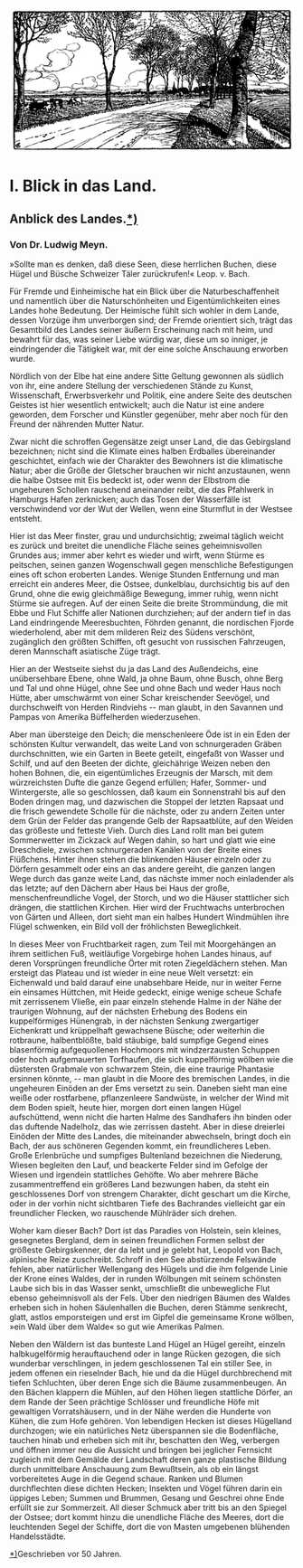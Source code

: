 <div align="center"><img alt="Blick auf eine Allee" src="0009.gif"/></div>

<h1>I. Blick in das Land.</h1>

<h2>Anblick des Landes.<a class="refnote" id="rn1" href="#fn1">*)</a></h2>

<h3>Von Dr. Ludwig Meyn.</h3>

<div class="quote">
»Sollte man es denken, daß diese Seen, diese
herrlichen Buchen, diese Hügel und Büsche Schweizer
Täler zurückrufen!«                  Leop. v. Bach.
</div>

Für Fremde und Einheimische hat ein Blick über die Naturbeschaffenheit
und namentlich über die Naturschönheiten und Eigentümlichkeiten
eines Landes hohe Bedeutung. Der Heimische fühlt
sich wohler in dem Lande, dessen Vorzüge ihm unverborgen sind;
der Fremde orientiert sich, trägt das Gesamtbild des Landes seiner
äußern Erscheinung nach mit heim, und bewahrt für das, was seiner
Liebe würdig war, diese um so inniger, je eindringender die Tätigkeit
war, mit der eine solche Anschauung erworben wurde.

Nördlich von der Elbe hat eine andere Sitte Geltung gewonnen
als südlich von ihr, eine andere Stellung der verschiedenen Stände
zu Kunst, Wissenschaft, Erwerbsverkehr und Politik, eine andere Seite
des deutschen Geistes ist hier wesentlich entwickelt; auch die Natur
ist eine andere geworden, dem Forscher und Künstler gegenüber,
mehr aber noch für den Freund der nährenden Mutter Natur.

Zwar nicht die schroffen Gegensätze zeigt unser Land, die das
Gebirgsland bezeichnen; nicht sind die Klimate eines halben Erdballes
übereinander geschichtet, einfach wie der Charakter des Bewohners
ist die klimatische Natur; aber die Größe der Gletscher
brauchen wir nicht anzustaunen, wenn die halbe Ostsee mit Eis bedeckt
ist, oder wenn der Elbstrom die ungeheuren Schollen rauschend
aneinander reibt, die das Pfahlwerk in Hamburgs Hafen zerknicken;
auch das Tosen der Wasserfälle ist verschwindend vor der Wut der
Wellen, wenn eine Sturmflut in der Westsee entsteht.

Hier ist das Meer finster, grau und undurchsichtig; zweimal
täglich weicht es zurück und breitet die unendliche Fläche seines geheimnisvollen
Grundes aus; immer aber kehrt es wieder und wirft,
wenn Stürme es peitschen, seinen ganzen Wogenschwall gegen menschliche
Befestigungen eines oft schon eroberten Landes. Wenige Stunden
Entfernung und man erreicht ein anderes Meer, die Ostsee, dunkelblau,
durchsichtig bis auf den Grund, ohne die ewig gleichmäßige
Bewegung, immer ruhig, wenn nicht Stürme sie aufregen. Auf
der einen Seite die breite Strommündung, die mit Ebbe und Flut
Schiffe aller Nationen durchziehen; auf der andern tief in das Land
eindringende Meeresbuchten, Föhrden genannt, die nordischen Fjorde
wiederholend, aber mit dem milderen Reiz des Südens verschönt,
zugänglich den größten Schiffen, oft gesucht von russischen Fahrzeugen,
deren Mannschaft asiatische Züge trägt.

Hier an der Westseite siehst du ja das Land des Außendeichs,
eine unübersehbare Ebene, ohne Wald, ja ohne Baum, ohne
Busch, ohne Berg und Tal und ohne Hügel, ohne See und ohne
Bach und weder Haus noch Hütte, aber umschwärmt von einer
Schar kreischender Seevögel, und durchschweift von Herden Rindviehs
-- man glaubt, in den Savannen und Pampas von Amerika
Büffelherden wiederzusehen.

Aber man übersteige den Deich; die menschenleere Öde ist in
ein Eden der schönsten Kultur verwandelt, das weite Land von
schnurgeraden Gräben durchschnitten, wie ein Garten in Beete geteilt,
eingefaßt von Wasser und Schilf, und auf den Beeten der
dichte, gleichährige Weizen neben den hohen Bohnen, die, ein eigentümliches
Erzeugnis der Marsch, mit dem würzreichsten Dufte die
ganze Gegend erfüllen; Hafer, Sommer- und Wintergerste, alle so
geschlossen, daß kaum ein Sonnenstrahl bis auf den Boden dringen
mag, und dazwischen die Stoppel der letzten Rapsaat und die frisch
gewendete Scholle für die nächste, oder zu andern Zeiten unter dem
Grün der Felder das prangende Gelb der Rapsaatblüte, auf den 
Weiden das größeste und fetteste Vieh. Durch dies Land rollt man
bei gutem Sommerwetter im Zickzack auf Wegen dahin, so hart und
glatt wie eine Dreschdiele, zwischen schnurgeraden Kanälen von der
Breite eines Flüßchens. Hinter ihnen stehen die blinkenden Häuser
einzeln oder zu Dörfern gesammelt oder eins an das andere gereiht,
die ganzen langen Wege durch das ganze weite Land, das
nächste immer noch einladender als das letzte; auf den Dächern aber
Haus bei Haus der große, menschenfreundliche Vogel, der Storch,
und wo die Häuser stattlicher sich drängen, die stattlichen Kirchen.
Hier wird der Fruchtwachs unterbrochen von Gärten und Alleen,
dort sieht man ein halbes Hundert Windmühlen ihre Flügel
schwenken, ein Bild voll der fröhlichsten Beweglichkeit.

In dieses Meer von Fruchtbarkeit ragen, zum Teil mit Moorgehängen
an ihrem seitlichen Fuß, weitläufige Vorgebirge hohen
Landes hinaus, auf deren Vorsprüngen freundliche Örter mit roten
Ziegeldächern stehen. Man ersteigt das Plateau und ist wieder in
eine neue Welt versetzt: ein Eichenwald und bald darauf eine unabsehbare 
Heide, nur in weiter Ferne ein einsames Hüttchen, mit
Heide gedeckt, einige wenige scheue Schafe mit zerrissenem Vließe,
ein paar einzeln stehende Halme in der Nähe der traurigen Wohnung,
auf der nächsten Erhebung des Bodens ein kuppelförmiges Hünengrab, 
in der nächsten Senkung zwergartiger Eichenkratt und krüppelhaft 
gewachsene Büsche; oder weiterhin die rotbraune, halbentblößte, 
bald stäubige, bald sumpfige Gegend eines blasenförmig aufgequollenen 
Hochmoors mit windzerzausten Schuppen oder hoch aufgemauerten 
Torfhaufen, die sich kuppelförmig wölben wie die düstersten Grabmale 
von schwarzem Stein, die eine traurige Phantasie ersinnen 
könnte, -- man glaubt in die Moore des bremischen Landes, in die 
ungeheuren Einöden an der Ems versetzt zu sein. Daneben sieht 
man eine weiße oder rostfarbene, pflanzenleere Sandwüste, in welcher 
der Wind mit dem Boden spielt, heute hier, morgen dort einen 
langen Hügel aufschüttend, wenn nicht die harten Halme des Sandhafers 
ihn binden oder das duftende Nadelholz, das wie zerrissen 
dasteht. Aber in diese dreierlei Einöden der Mitte des Landes, 
die miteinander abwechseln, bringt doch ein Bach, der aus schöneren 
Gegenden kommt, ein freundlicheres Leben. Große Erlenbrüche und 
sumpfiges Bultenland bezeichnen die Niederung, Wiesen begleiten 
den Lauf, und beackerte Felder sind im Gefolge der Wiesen und irgendein
stattliches Gehöfte. Wo aber mehrere Bäche zusammentreffend 
ein größeres Land bezwungen haben, da steht ein geschlossenes Dorf
von strengem Charakter, dicht geschart um die Kirche, oder in der
vorhin nicht sichtbaren Tiefe des Bachrandes vielleicht gar ein freundlicher
Flecken, wo rauschende Mühlräder sich drehen.

Woher kam dieser Bach? Dort ist das Paradies von Holstein,
sein kleines, gesegnetes Bergland, dem in seinen freundlichen Formen
selbst der größeste Gebirgskenner, der da lebt und je gelebt hat,
Leopold von Bach, alpinische Reize zuschreibt. Schroff in den See
abstürzende Felswände fehlen, aber natürlicher Wellengang des
Hügels und die ihm folgende Linie der Krone eines Waldes, der
in runden Wölbungen mit seinem schönsten Laube sich bis in das
Wasser senkt, umschließt die unbewegliche Flut ebenso geheimnisvoll
als der Fels. Über den niedrigen Bäumen des Waldes erheben
sich in hohen Säulenhallen die Buchen, deren Stämme senkrecht,
glatt, astlos emporsteigen und erst im Gipfel die gemeinsame
Krone wölben, »ein Wald über dem Walde« so gut wie Amerikas
Palmen.

Neben den Wäldern ist das bunteste Land Hügel an Hügel gereiht,
einzeln halbkugelförmig herauftauchend oder in lange Rücken
gezogen, die sich wunderbar verschlingen, in jedem geschlossenen Tal
ein stiller See, in jedem offenen ein rieselnder Bach, hie und da die
Hügel durchbrechend mit tiefen Schluchten, über deren Enge sich die
Bäume zusammenbeugen. An den Bächen klappern die Mühlen,
auf den Höhen liegen stattliche Dörfer, an dem Rande der Seen
prächtige Schlösser und freundliche Höfe mit gewaltigen Vorratshäusern,
und in der Nähe werden die Hunderte von Kühen, die zum
Hofe gehören. Von lebendigen Hecken ist dieses Hügelland durchzogen;
wie ein natürliches Netz überspannen sie die Bodenfläche,
tauchen hinab und erheben sich mit ihr, beschatten den Weg, verbergen
und öffnen immer neu die Aussicht und bringen bei jeglicher
Fernsicht zugleich mit dem Gemälde der Landschaft deren ganze
plastische Bildung durch unmittelbare Anschauung zum Bewußtsein,
als ob ein längst vorbereitetes Auge in die Gegend schaue.
Ranken und Blumen durchflechten diese dichten Hecken; Insekten und
Vögel führen darin ein üppiges Leben; Summen und Brummen,
Gesang und Geschrei ohne Ende erfüllt sie zur Sommerzeit. All
dieser Schmuck aber tritt bis an den Spiegel der Ostsee; dort kommt
hinzu die unendliche Fläche des Meeres, dort die leuchtenden Segel
der Schiffe, dort die von Masten umgebenen blühenden Handelsstädte. 

<div class="footnote" id="fn1"><a href="#rn1">*)</a>Geschrieben vor 50 Jahren.</div>

